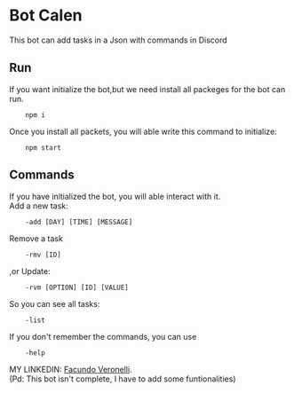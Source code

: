 # Bot Calen
This bot can add tasks in a Json with commands in Discord 
## Run
If you want initialize the bot,but we need install all packeges for the bot can run.
```shell
    npm i
```
Once you install all packets, you will able write this command to initialize:
```shell
    npm start
``` 
## Commands
If you have initialized the bot, you will able interact with it.\
Add a new task:
```shell
    -add [DAY] [TIME] [MESSAGE]
```
Remove a task
```shell
    -rmv [ID]
```
,or Update:
```shell
    -rvm [OPTION] [ID] [VALUE]
```
So you can see all tasks:
```shell
    -list
```
If you don't remember the commands, you can use
```shell
    -help
```
MY LINKEDIN: [Facundo Veronelli](https://www.linkedin.com/in/facundoveronelli/).\
(Pd: This bot isn't complete, I have to add some funtionalities)